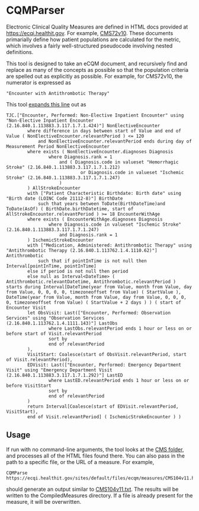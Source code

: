 # CQMParser

Electronic Clinical Quality Measures are defined in HTML docs provided at https://ecqi.healthit.gov.  For example,
[CMS72v10](https://ecqi.healthit.gov/sites/default/files/ecqm/measures/CMS72v10.html).
These documents primarially define how patient populations are calculated for the metric, which involves a fairly well-structured pseudocode involving nested definitions.

This tool is designed to take an eCQM document, and recursively find and replace as many of the concepts as possible so that the population criteria are spelled out as explicitly as possible.  For example, for CMS72v10, the numerator is expressed as 

	"Encounter with Antithrombotic Therapy"

This tool [expands this line](https://github.com/schallot/CQMParser/blob/master/CompiledMeasures/CMS72v10.txt) out as

	TJC.["Encounter, Performed: Non-Elective Inpatient Encounter" using "Non-Elective Inpatient Encounter (2.16.840.1.113883.3.117.1.7.1.424)"] NonElectiveEncounter
			where difference in days between start of Value and end of Value ( NonElectiveEncounter.relevantPeriod ) <= 120
				and NonElectiveEncounter.relevantPeriod ends during day of Measurement Period NonElectiveEncounter
			where exists ( NonElectiveEncounter.diagnoses Diagnosis
					where Diagnosis.rank = 1
						and ( Diagnosis.code in valueset "Hemorrhagic Stroke" (2.16.840.1.113883.3.117.1.7.1.212)
								or Diagnosis.code in valueset "Ischemic Stroke" (2.16.840.1.113883.3.117.1.7.1.247)
						)
			) AllStrokeEncounter
			with ["Patient Characteristic Birthdate: Birth date" using "Birth date (LOINC Code 21112-8)"] BirthDate
				such that years between ToDate(BirthDateTime)and ToDate(AsOf) ( BirthDate.birthDatetime, start of AllStrokeEncounter.relevantPeriod ) >= 18 EncounterWithAge
			where exists ( EncounterWithAge.diagnoses Diagnosis
					where Diagnosis.code in valueset "Ischemic Stroke" (2.16.840.1.113883.3.117.1.7.1.247)
						and Diagnosis.rank = 1
			) IschemicStrokeEncounter
			with ["Medication, Administered: Antithrombotic Therapy" using "Antithrombotic Therapy (2.16.840.1.113762.1.4.1110.62)"] Antithrombotic
				such that if pointInTime is not null then Interval[pointInTime, pointInTime]
			else if period is not null then period 
			else null as Interval<DateTime> ( Antithrombotic.relevantDatetime, Antithrombotic.relevantPeriod ) starts during Interval[DateTime(year from Value, month from Value, day from Value, 0, 0, 0, 0, timezoneoffset from Value) ( StartValue ), DateTime(year from Value, month from Value, day from Value, 0, 0, 0, 0, timezoneoffset from Value) ( StartValue + 2 days ) ) ( start of Encounter Visit
			let ObsVisit: Last(["Encounter, Performed: Observation Services" using "Observation Services (2.16.840.1.113762.1.4.1111.143)"] LastObs
					where LastObs.relevantPeriod ends 1 hour or less on or before start of Visit.relevantPeriod
					sort by 
					end of relevantPeriod
			),
			VisitStart: Coalesce(start of ObsVisit.relevantPeriod, start of Visit.relevantPeriod),
			EDVisit: Last(["Encounter, Performed: Emergency Department Visit" using "Emergency Department Visit (2.16.840.1.113883.3.117.1.7.1.292)"] LastED
					where LastED.relevantPeriod ends 1 hour or less on or before VisitStart
					sort by 
					end of relevantPeriod
			)
			return Interval[Coalesce(start of EDVisit.relevantPeriod, VisitStart), 
			end of Visit.relevantPeriod] ( IschemicStrokeEncounter ) )

## Usage
If run with no command-line arguments, the tool looks at the [CMS folder](https://github.com/schallot/CQMParser/tree/master/CMS), and processes all of the HTML files found there.  You can also pass in the path to a specific file, or the URL of a measure.  For example,

	CQMParse https://ecqi.healthit.gov/sites/default/files/ecqm/measures/CMS104v11.html
	
should generate an output similar to [CMS104v11.txt](https://github.com/schallot/CQMParser/blob/master/CompiledMeasures/CMS104v11.txt).  The results will be written to the CompiledMeasures directory.  If a file is already present for the measure, it will be overwritten.
